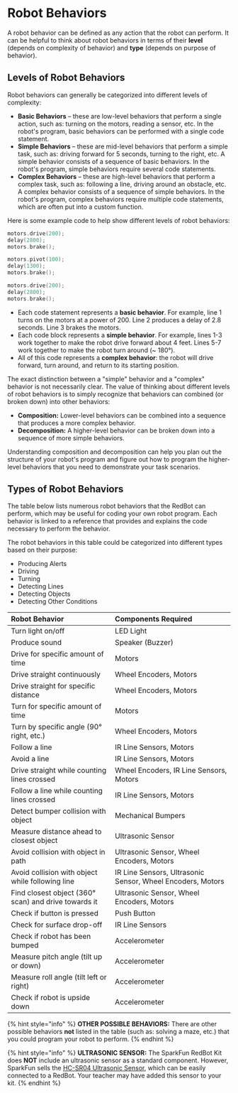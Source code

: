# Robot Behaviors

A robot behavior can be defined as any action that the robot can perform. It can be helpful to think about robot behaviors in terms of their **level** \(depends on complexity of behavior\) and **type** \(depends on purpose of behavior\).

## Levels of Robot Behaviors

Robot behaviors can generally be categorized into different levels of complexity:

* **Basic Behaviors** – these are low-level behaviors that perform a single action, such as: turning on the motors, reading a sensor, etc. In the robot's program, basic behaviors can be performed with a single code statement.
* **Simple Behaviors** – these are mid-level behaviors that perform a simple task, such as: driving forward for 5 seconds, turning to the right, etc. A simple behavior consists of a sequence of basic behaviors. In the robot's program, simple behaviors require several code statements.
* **Complex Behaviors** – these are high-level behaviors that perform a complex task, such as: following a line, driving around an obstacle, etc.  A complex behavior consists of a sequence of simple behaviors. In the robot's program, complex behaviors require multiple code statements, which are often put into a custom function.

Here is some example code to help show different levels of robot behaviors:

```cpp
motors.drive(200);
delay(2800);
motors.brake();

motors.pivot(100);
delay(1300);
motors.brake();

motors.drive(200);
delay(2800);
motors.brake();
```

* Each code statement represents a **basic behavior**. For example, line 1 turns on the motors at a power of 200. Line 2 produces a delay of 2.8 seconds. Line 3 brakes the motors.
* Each code block represents a **simple behavior**. For example, lines 1-3 work together to make the robot drive forward about 4 feet. Lines 5-7 work together to make the robot turn around \(~ 180°\).
* All of this code represents a **complex behavior**:  the robot will drive forward, turn around, and return to its starting position.

The exact distinction between a "simple" behavior and a "complex" behavior is not necessarily clear.  The value of thinking about different levels of robot behaviors is to simply recognize that behaviors can combined \(or broken down\) into other behaviors:

* **Composition:**  Lower-level behaviors can be combined into a sequence that produces a more complex behavior.
* **Decomposition:**  A higher-level behavior can be broken down into a sequence of more simple behaviors.

Understanding composition and decomposition can help you plan out the structure of your robot's program and figure out how to program the higher-level behaviors that you need to demonstrate your task scenarios.

## Types of Robot Behaviors

The table below lists numerous robot behaviors that the RedBot can perform, which may be useful for coding your own robot program. Each behavior is linked to a reference that provides and explains the code necessary to perform the behavior.

The robot behaviors in this table could be categorized into different types based on their purpose:

* Producing Alerts
* Driving
* Turning
* Detecting Lines
* Detecting Objects
* Detecting Other Conditions

| Robot Behavior | Components Required |
| :--- | :--- |
| Turn light on/off | LED Light |
| Produce sound | Speaker \(Buzzer\) |
| Drive for specific amount of time | Motors |
| Drive straight continuously | Wheel Encoders, Motors |
| Drive straight for specific distance | Wheel Encoders, Motors |
| Turn for specific amount of time | Motors |
| Turn by specific angle \(90° right, etc.\) | Wheel Encoders, Motors |
| Follow a line | IR Line Sensors, Motors |
| Avoid a line | IR Line Sensors, Motors |
| Drive straight while counting lines crossed | Wheel Encoders, IR Line Sensors, Motors |
| Follow a line while counting lines crossed | IR Line Sensors, Motors |
| Detect bumper collision with object | Mechanical Bumpers |
| Measure distance ahead to closest object | Ultrasonic Sensor |
| Avoid collision with object in path | Ultrasonic Sensor, Wheel Encoders, Motors |
| Avoid collision with object while following line | IR Line Sensors, Ultrasonic Sensor, Wheel Encoders, Motors |
| Find closest object \(360° scan\) and drive towards it | Ultrasonic Sensor, Wheel Encoders, Motors |
| Check if button is pressed | Push Button |
| Check for surface drop-off | IR Line Sensors |
| Check if robot has been bumped | Accelerometer |
| Measure pitch angle \(tilt up or down\) | Accelerometer |
| Measure roll angle \(tilt left or right\) | Accelerometer |
| Check if robot is upside down | Accelerometer |

{% hint style="info" %}
**OTHER POSSIBLE BEHAVIORS:**  There are other possible behaviors **not** listed in the table \(such as:  solving a maze, etc.\) that you could program your robot to perform.
{% endhint %}

{% hint style="info" %}
**ULTRASONIC SENSOR:** The SparkFun RedBot Kit does **NOT** include an ultrasonic sensor as a standard component. However, SparkFun sells the [HC-SR04 Ultrasonic Sensor](https://www.sparkfun.com/products/13959), which can be easily connected to a RedBot. Your teacher may have added this sensor to your kit.
{% endhint %}

